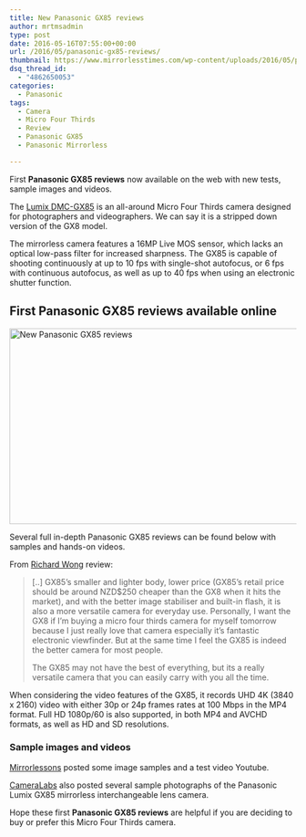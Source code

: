 ```yaml
---
title: New Panasonic GX85 reviews
author: mrtmsadmin
type: post
date: 2016-05-16T07:55:00+00:00
url: /2016/05/panasonic-gx85-reviews/
thumbnail: https://www.mirrorlesstimes.com/wp-content/uploads/2016/05/panasonic-gx85-reviews.jpg
dsq_thread_id:
  - "4862650053"
categories:
  - Panasonic
tags:
  - Camera
  - Micro Four Thirds
  - Review
  - Panasonic GX85
  - Panasonic Mirrorless

---
```

First **Panasonic GX85 reviews** now available on the web with new tests, sample images and videos.

The [Lumix DMC-GX85][1] is an all-around Micro Four Thirds camera designed for photographers and videographers. We can say it is a stripped down version of the GX8 model.

The mirrorless camera features a 16MP Live MOS sensor, which lacks an optical low-pass filter for increased sharpness. The GX85 is capable of shooting continuously at up to 10 fps with single-shot autofocus, or 6 fps with continuous autofocus, as well as up to 40 fps when using an electronic shutter function.<!--more-->

## First Panasonic GX85 reviews available online

<img class="alignnone wp-image-235 size-full" title="New Panasonic GX85 reviews" src="https://i2.wp.com/www.mirrorlesstimes.com/wp-content/uploads/2016/05/panasonic-gx85-reviews.jpg?resize=600%2C343&#038;ssl=1" alt="New Panasonic GX85 reviews" width="600" height="343" srcset="https://i2.wp.com/www.mirrorlesstimes.com/wp-content/uploads/2016/05/panasonic-gx85-reviews.jpg?w=1400&ssl=1 1400w, https://i2.wp.com/www.mirrorlesstimes.com/wp-content/uploads/2016/05/panasonic-gx85-reviews.jpg?resize=300%2C171&ssl=1 300w, https://i2.wp.com/www.mirrorlesstimes.com/wp-content/uploads/2016/05/panasonic-gx85-reviews.jpg?resize=768%2C439&ssl=1 768w, https://i2.wp.com/www.mirrorlesstimes.com/wp-content/uploads/2016/05/panasonic-gx85-reviews.jpg?resize=1024%2C585&ssl=1 1024w, https://i2.wp.com/www.mirrorlesstimes.com/wp-content/uploads/2016/05/panasonic-gx85-reviews.jpg?w=1200&ssl=1 1200w" sizes="(max-width: 600px) 100vw, 600px" data-recalc-dims="1" /> 

Several full in-depth Panasonic GX85 reviews can be found below with samples and hands-on videos.

From <a title="" href="http://photobyrichard.com/reviewbyrichard/panasonic-lumix-gx85-review/" target="_blank" rel="external">Richard Wong</a> review:

> [..] GX85’s smaller and lighter body, lower price (GX85’s retail price should be around NZD$250 cheaper than the GX8 when it hits the market), and with the better image stabiliser and built-in flash, it is also a more versatile camera for everyday use. Personally, I want the GX8 if I’m buying a micro four thirds camera for myself tomorrow because I just really love that camera especially it’s fantastic electronic viewfinder. But at the same time I feel the GX85 is indeed the better camera for most people.
> 
> The GX85 may not have the best of everything, but its a really versatile camera that you can easily carry with you all the time.

When considering the video features of the GX85, it records UHD 4K (3840 x 2160) video with either 30p or 24p frames rates at 100 Mbps in the MP4 format. Full HD 1080p/60 is also supported, in both MP4 and AVCHD formats, as well as HD and SD resolutions.

### Sample images and videos

<a title="" href="http://www.mirrorlessons.com/2016/05/04/panasonic-gx80-gx85-sample-images/" target="_blank" rel="external">Mirrorlessons</a> posted some image samples and a test video Youtube.



<a title="Cameralabs review" href="http://www.cameralabs.com/reviews/Panasonic_Lumix_GX80_GX85/" target="_blank" rel="external">CameraLabs</a> also posted several sample photographs of the Panasonic Lumix GX85 mirrorless interchangeable lens camera.

Hope these first **Panasonic GX85 reviews** are helpful if you are deciding to buy or prefer this Micro Four Thirds camera.

 [1]: https://www.mirrorlesstimes.com/2016/04/panasonic-lumix-dmc-gx85/
